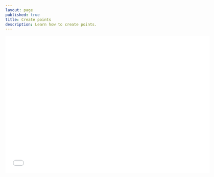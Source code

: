 ```yaml
---
layout: page
published: true
title: Create points
description: Learn how to create points.
---
```

<div class="wistia-container">
<iframe src="//fast.wistia.net/embed/iframe/nht7n66v2u?videoFoam=true" allowtransparency="true" frameborder="0" scrolling="no" class="wistia_embed" name="wistia_embed" allowfullscreen mozallowfullscreen webkitallowfullscreen oallowfullscreen msallowfullscreen width="640" height="428"></iframe><script src="//fast.wistia.net/assets/external/E-v1.js"></script>
</div>